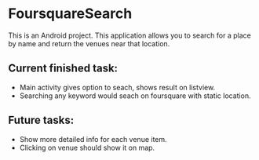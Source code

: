 # FoursquareSearch

This is an Android project.
This application allows you to search for a place by name and return the venues near that location.

## Current finished task:
- Main activity gives option to seach, shows result on listview.
- Searching any keyword would seach on foursquare with static location.

## Future tasks:
- Show more detailed info for each venue item.
- Clicking on venue should show it on map.
